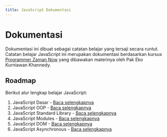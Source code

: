```yaml
---
title: JavaScript Dokumentasi
---
```


# Dokumentasi

Dokumentasi ini dibuat sebagai catatan belajar yang tersaji secara runtut. Catatan belajar JavaScript ini merupakan dokumentasi berdasarkan kursus [Programmer Zaman Now](https://www.programmerzamannow.com/) yang dibawakan materinya oleh Pak Eko Kurniawan Khannedy.

## Roadmap

Berikut alur lengkap belajar JavaScript:

1. JavaScript Dasar <Badge type="warning" text="on progress" /> - [Baca selengkapnya](/basic/)
2. JavaScript OOP <Badge type="warning" text="on progress" /> - [Baca selengkapnya](/oop/)
3. JavaScript Standard Library <Badge type="warning" text="on progress" /> - [Baca selengkapnya](/standard-library/)
4. JavaScript Modules <Badge type="warning" text="on progress" /> - [Baca selengkapnya](/javascript-modules/)
5. JavaScript DOM <Badge type="tip" text="completed" /> - [Baca selengkapnya](/dom/)
6. JavaScript Asynchronous <Badge type="tip" text="completed" /> - [Baca selengkapnya](/async/)